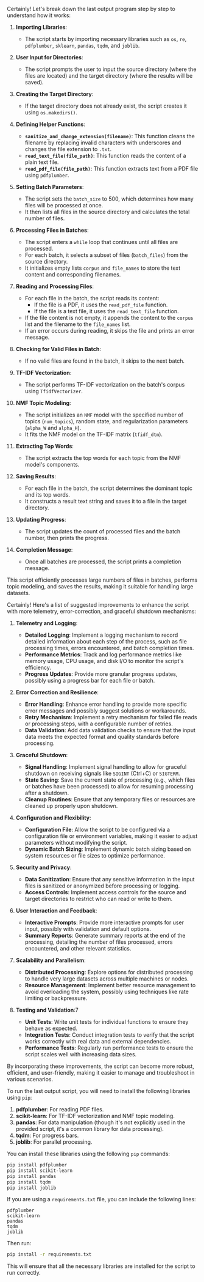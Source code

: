 Certainly! Let's break down the last output program step by step to understand how it works:

1. **Importing Libraries**:
   - The script starts by importing necessary libraries such as `os`, `re`, `pdfplumber`, `sklearn`, `pandas`, `tqdm`, and `joblib`.

2. **User Input for Directories**:
   - The script prompts the user to input the source directory (where the files are located) and the target directory (where the results will be saved).

3. **Creating the Target Directory**:
   - If the target directory does not already exist, the script creates it using `os.makedirs()`.

4. **Defining Helper Functions**:
   - **`sanitize_and_change_extension(filename)`**: This function cleans the filename by replacing invalid characters with underscores and changes the file extension to `.txt`.
   - **`read_text_file(file_path)`**: This function reads the content of a plain text file.
   - **`read_pdf_file(file_path)`**: This function extracts text from a PDF file using `pdfplumber`.

5. **Setting Batch Parameters**:
   - The script sets the `batch_size` to 500, which determines how many files will be processed at once.
   - It then lists all files in the source directory and calculates the total number of files.

6. **Processing Files in Batches**:
   - The script enters a `while` loop that continues until all files are processed.
   - For each batch, it selects a subset of files (`batch_files`) from the source directory.
   - It initializes empty lists `corpus` and `file_names` to store the text content and corresponding filenames.

7. **Reading and Processing Files**:
   - For each file in the batch, the script reads its content:
     - If the file is a PDF, it uses the `read_pdf_file` function.
     - If the file is a text file, it uses the `read_text_file` function.
   - If the file content is not empty, it appends the content to the `corpus` list and the filename to the `file_names` list.
   - If an error occurs during reading, it skips the file and prints an error message.

8. **Checking for Valid Files in Batch**:
   - If no valid files are found in the batch, it skips to the next batch.

9. **TF-IDF Vectorization**:
   - The script performs TF-IDF vectorization on the batch's corpus using `TfidfVectorizer`.

10. **NMF Topic Modeling**:
    - The script initializes an `NMF` model with the specified number of topics (`num_topics`), random state, and regularization parameters (`alpha_W` and `alpha_H`).
    - It fits the NMF model on the TF-IDF matrix (`tfidf_dtm`).

11. **Extracting Top Words**:
    - The script extracts the top words for each topic from the NMF model's components.

12. **Saving Results**:
    - For each file in the batch, the script determines the dominant topic and its top words.
    - It constructs a result text string and saves it to a file in the target directory.

13. **Updating Progress**:
    - The script updates the count of processed files and the batch number, then prints the progress.

14. **Completion Message**:
    - Once all batches are processed, the script prints a completion message.

This script efficiently processes large numbers of files in batches, performs topic modeling, and saves the results, making it suitable for handling large datasets.



Certainly! Here's a list of suggested improvements to enhance the script with more telemetry, error-correction, and graceful shutdown mechanisms:

1. **Telemetry and Logging**:
   - **Detailed Logging**: Implement a logging mechanism to record detailed information about each step of the process, such as file processing times, errors encountered, and batch completion times.
   - **Performance Metrics**: Track and log performance metrics like memory usage, CPU usage, and disk I/O to monitor the script's efficiency.
   - **Progress Updates**: Provide more granular progress updates, possibly using a progress bar for each file or batch.

2. **Error Correction and Resilience**:
   - **Error Handling**: Enhance error handling to provide more specific error messages and possibly suggest solutions or workarounds.
   - **Retry Mechanism**: Implement a retry mechanism for failed file reads or processing steps, with a configurable number of retries.
   - **Data Validation**: Add data validation checks to ensure that the input data meets the expected format and quality standards before processing.

3. **Graceful Shutdown**:
   - **Signal Handling**: Implement signal handling to allow for graceful shutdown on receiving signals like `SIGINT` (Ctrl+C) or `SIGTERM`.
   - **State Saving**: Save the current state of processing (e.g., which files or batches have been processed) to allow for resuming processing after a shutdown.
   - **Cleanup Routines**: Ensure that any temporary files or resources are cleaned up properly upon shutdown.

4. **Configuration and Flexibility**:
   - **Configuration File**: Allow the script to be configured via a configuration file or environment variables, making it easier to adjust parameters without modifying the script.
   - **Dynamic Batch Sizing**: Implement dynamic batch sizing based on system resources or file sizes to optimize performance.

5. **Security and Privacy**:
   - **Data Sanitization**: Ensure that any sensitive information in the input files is sanitized or anonymized before processing or logging.
   - **Access Controls**: Implement access controls for the source and target directories to restrict who can read or write to them.

6. **User Interaction and Feedback**:
   - **Interactive Prompts**: Provide more interactive prompts for user input, possibly with validation and default options.
   - **Summary Reports**: Generate summary reports at the end of the processing, detailing the number of files processed, errors encountered, and other relevant statistics.

7. **Scalability and Parallelism**:
   - **Distributed Processing**: Explore options for distributed processing to handle very large datasets across multiple machines or nodes.
   - **Resource Management**: Implement better resource management to avoid overloading the system, possibly using techniques like rate limiting or backpressure.

8. **Testing and Validation**:7
   - **Unit Tests**: Write unit tests for individual functions to ensure they behave as expected.
   - **Integration Tests**: Conduct integration tests to verify that the script works correctly with real data and external dependencies.
   - **Performance Tests**: Regularly run performance tests to ensure the script scales well with increasing data sizes.

By incorporating these improvements, the script can become more robust, efficient, and user-friendly, making it easier to manage and troubleshoot in various scenarios.



To run the last output script, you will need to install the following libraries using `pip`:

1. **pdfplumber**: For reading PDF files.
2. **scikit-learn**: For TF-IDF vectorization and NMF topic modeling.
3. **pandas**: For data manipulation (though it's not explicitly used in the provided script, it's a common library for data processing).
4. **tqdm**: For progress bars.
5. **joblib**: For parallel processing.

You can install these libraries using the following `pip` commands:

```sh
pip install pdfplumber
pip install scikit-learn
pip install pandas
pip install tqdm
pip install joblib
```

If you are using a `requirements.txt` file, you can include the following lines:

```
pdfplumber
scikit-learn
pandas
tqdm
joblib
```

Then run:

```sh
pip install -r requirements.txt
```

This will ensure that all the necessary libraries are installed for the script to run correctly.
